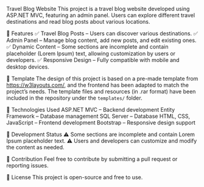 Travel Blog Website
This project is a travel blog website developed using ASP.NET MVC, featuring an admin panel. Users can explore different travel destinations and read blog posts about various locations.

📌 Features
✅ Travel Blog Posts – Users can discover various destinations.
✅ Admin Panel – Manage blog content, add new posts, and edit existing ones.
✅ Dynamic Content – Some sections are incomplete and contain placeholder (Lorem Ipsum) text, allowing customization by users or developers.
✅ Responsive Design – Fully compatible with mobile and desktop devices.

🎨 Template
The design of this project is based on a pre-made template from https://w3layouts.com/, and the frontend has been adapted to match the project’s needs. The template files and resources (in .rar format) have been included in the repository under the `templates/` folder.


🔧 Technologies Used
ASP.NET MVC – Backend development
Entity Framework – Database management
SQL Server – Database
HTML, CSS, JavaScript – Frontend development
Bootstrap – Responsive design support

🔧 Development Status
⚠️ Some sections are incomplete and contain Lorem Ipsum placeholder text.
⚠️ Users and developers can customize and modify the content as needed.

🤝 Contribution
Feel free to contribute by submitting a pull request or reporting issues.

📜 License
This project is open-source and free to use.
